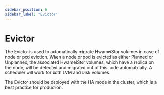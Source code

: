 ```yaml
---
sidebar_position: 6
sidebar_label: "Evictor"
---
```


# Evictor

The Evictor is used to automatically migrate HwameiStor volumes in case of node or pod eviction. When a node or pod is evicted as either Planned or Unplanned, the associated HwameiStor volumes, which have a replica on the node, will be detected and migrated out of this node automatically. A scheduler will work for both LVM and Disk volumes.

The Evictor should be deployed with the HA mode in the cluster, which is a best practice for production.
